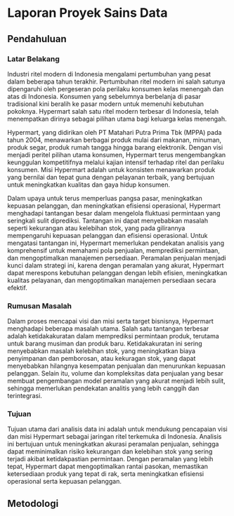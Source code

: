 # Laporan Proyek Sains Data 


## Pendahuluan 

### Latar Belakang

Industri ritel modern di Indonesia mengalami pertumbuhan yang pesat dalam beberapa tahun terakhir. Pertumbuhan ritel modern ini salah satunya dipengaruhi oleh pergeseran pola perilaku konsumen kelas menengah dan atas di Indonesia. Konsumen yang sebelumnya berbelanja di pasar tradisional kini beralih ke pasar modern untuk memenuhi kebutuhan pokoknya. Hypermart salah satu ritel modern terbesar di Indonesia, telah menempatkan dirinya sebagai pilihan utama bagi keluarga kelas menengah.  
  
Hypermart, yang didirikan oleh PT Matahari Putra Prima Tbk (MPPA) pada tahun 2004, menawarkan berbagai produk mulai dari makanan, minuman, produk segar, produk rumah tangga hingga barang elektronik. Dengan visi menjadi peritel pilihan utama konsumen, Hypermart terus mengembangkan keunggulan kompetitifnya melalui kajian intensif terhadap ritel dan perilaku konsumen. Misi Hypermart adalah untuk konsisten menawarkan produk yang bernilai dan tepat guna dengan pelayanan terbaik, yang bertujuan untuk meningkatkan kualitas dan gaya hidup konsumen.
  
Dalam upaya untuk terus memperluas pangsa pasar, meningkatkan kepuasan pelanggan, dan meningkatkan efisiensi operasional, Hypermart menghadapi tantangan besar dalam mengelola fluktuasi permintaan yang seringkali sulit diprediksi. Tantangan ini dapat menyebabkan masalah seperti kekurangan atau kelebihan stok, yang pada gilirannya mempengaruhi kepuasan pelanggan dan efisiensi operasional. Untuk mengatasi tantangan ini, Hypermart memerlukan pendekatan analisis yang komprehensif untuk memahami pola penjualan, memprediksi permintaan, dan mengoptimalkan manajemen persediaan. Peramalan penjualan menjadi kunci dalam strategi ini, karena dengan peramalan yang akurat, Hypermart dapat merespons kebutuhan pelanggan dengan lebih efisien, meningkatkan kualitas pelayanan, dan mengoptimalkan manajemen persediaan secara efektif.  

### Rumusan Masalah


Dalam proses mencapai visi dan misi serta target bisnisnya, Hypermart menghadapi beberapa masalah utama. Salah satu tantangan terbesar adalah ketidakakuratan dalam memprediksi permintaan produk, terutama untuk barang musiman dan produk baru. Ketidakakuratan ini sering menyebabkan masalah kelebihan stok, yang meningkatkan biaya penyimpanan dan pemborosan, atau kekuragan stok, yang dapat menyebabkan hilangnya kesempatan penjualan dan menurunkan kepuasan pelanggan. Selain itu, volume dan kompleksitas data penjualan yang besar membuat pengembangan model peramalan yang akurat menjadi lebih sulit, sehingga memerlukan pendekatan analitis yang lebih canggih dan terintegrasi.


### Tujuan 

Tujuan utama dari analisis data ini adalah untuk mendukung pencapaian visi dan misi Hypermart sebagai jaringan ritel terkemuka di Indonesia. Analisis ini bertujuan untuk meningkatkan akurasi peramalan penjualan, sehingga dapat meminimalkan risiko kekurangan dan kelebihan stok yang sering terjadi akibat ketidakpastian permintaan. Dengan peramalan yang lebih tepat, Hypermart dapat mengoptimalkan rantai pasokan, memastikan ketersediaan produk yang tepat di rak, serta meningkatkan efisiensi operasional serta kepuasan pelanggan. 


## Metodologi

